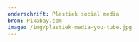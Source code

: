 ```yaml
---
onderschrift: Plastiek social media
bron: Pixabay.com
image: /img/plastiek-media-you-tube.jpg
---
```

